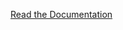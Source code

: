 [Read the Documentation](https://github.com/ruian/TwitterBootstrapBundle/blob/master/Resources/doc/index.md)